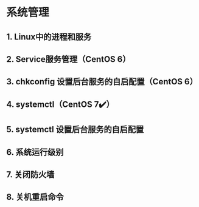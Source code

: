 # 系统管理

## 1. Linux中的进程和服务



## 2. Service服务管理（CentOS 6）



## 3. chkconfig 设置后台服务的自启配置（CentOS 6）



## 4. systemctl（CentOS 7✔️）



## 5. systemctl 设置后台服务的自启配置



## 6. 系统运行级别



## 7. 关闭防火墙



## 8. 关机重启命令



